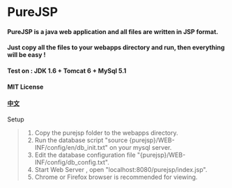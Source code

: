 # PureJSP
#### PureJSP is a java web application and all files are written in JSP format.
#### Just copy all the files to your webapps directory and run, then everything will be easy !
#### Test on : JDK 1.6 + Tomcat 6 + MySql 5.1
#### MIT License

#### [中文](READ_CN.md "中文说明")

Setup
> 1. Copy the purejsp folder to the webapps directory.
> 2. Run the database script "source {purejsp}/WEB-INF/config/en/db_init.txt" on your mysql server.
> 3. Edit the database configuration file "{purejsp}/WEB-INF/config/db_config.txt".
> 4. Start Web Server , open "localhost:8080/purejsp/index.jsp".
> 5. Chrome or Firefox browser is recommended for viewing.

